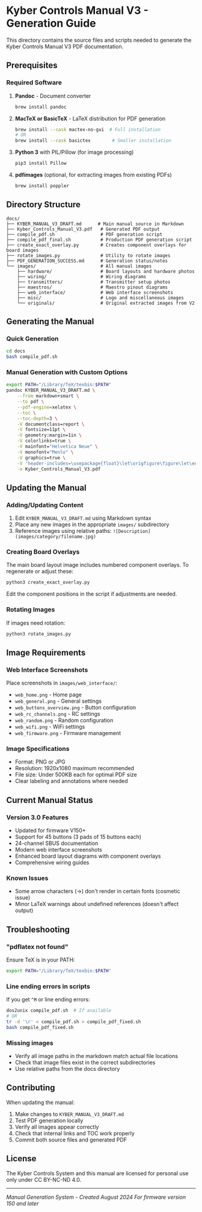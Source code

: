 # Kyber Controls Manual V3 - Generation Guide

This directory contains the source files and scripts needed to generate the Kyber Controls Manual V3 PDF documentation.

## Prerequisites

### Required Software
1. **Pandoc** - Document converter
   ```bash
   brew install pandoc
   ```

2. **MacTeX or BasicTeX** - LaTeX distribution for PDF generation
   ```bash
   brew install --cask mactex-no-gui  # Full installation
   # OR
   brew install --cask basictex        # Smaller installation
   ```

3. **Python 3** with PIL/Pillow (for image processing)
   ```bash
   pip3 install Pillow
   ```

4. **pdfimages** (optional, for extracting images from existing PDFs)
   ```bash
   brew install poppler
   ```

## Directory Structure

```
docs/
├── KYBER_MANUAL_V3_DRAFT.md      # Main manual source in Markdown
├── Kyber_Controls_Manual_V3.pdf   # Generated PDF output
├── compile_pdf.sh                 # PDF generation script
├── compile_pdf_final.sh           # Production PDF generation script
├── create_exact_overlay.py        # Creates component overlays for board images
├── rotate_images.py               # Utility to rotate images
├── PDF_GENERATION_SUCCESS.md      # Generation status/notes
└── images/                        # All manual images
    ├── hardware/                  # Board layouts and hardware photos
    ├── wiring/                    # Wiring diagrams
    ├── transmitters/              # Transmitter setup photos
    ├── maestros/                  # Maestro pinout diagrams
    ├── web_interface/             # Web interface screenshots
    ├── misc/                      # Logo and miscellaneous images
    └── originals/                 # Original extracted images from V2
```

## Generating the Manual

### Quick Generation
```bash
cd docs
bash compile_pdf.sh
```

### Manual Generation with Custom Options
```bash
export PATH="/Library/TeX/texbin:$PATH"
pandoc KYBER_MANUAL_V3_DRAFT.md \
    --from markdown+smart \
    --to pdf \
    --pdf-engine=xelatex \
    --toc \
    --toc-depth=3 \
    -V documentclass=report \
    -V fontsize=11pt \
    -V geometry:margin=1in \
    -V colorlinks=true \
    -V mainfont="Helvetica Neue" \
    -V monofont="Menlo" \
    -V graphics=true \
    -V 'header-includes=\usepackage{float}\let\origfigure\figure\let\endorigfigure\endfigure\renewenvironment{figure}[1][2] {\expandafter\origfigure\expandafter[H]}{\endorigfigure}' \
    -o Kyber_Controls_Manual_V3.pdf
```

## Updating the Manual

### Adding/Updating Content
1. Edit `KYBER_MANUAL_V3_DRAFT.md` using Markdown syntax
2. Place any new images in the appropriate `images/` subdirectory
3. Reference images using relative paths: `![Description](images/category/filename.jpg)`

### Creating Board Overlays
The main board layout image includes numbered component overlays. To regenerate or adjust these:

```bash
python3 create_exact_overlay.py
```

Edit the component positions in the script if adjustments are needed.

### Rotating Images
If images need rotation:

```bash
python3 rotate_images.py
```

## Image Requirements

### Web Interface Screenshots
Place screenshots in `images/web_interface/`:
- `web_home.png` - Home page
- `web_general.png` - General settings
- `web_buttons_overview.png` - Button configuration
- `web_rc_channels.png` - RC settings
- `web_random.png` - Random configuration
- `web_wifi.png` - WiFi settings
- `web_firmware.png` - Firmware management

### Image Specifications
- Format: PNG or JPG
- Resolution: 1920x1080 maximum recommended
- File size: Under 500KB each for optimal PDF size
- Clear labeling and annotations where needed

## Current Manual Status

### Version 3.0 Features
- Updated for firmware V150+
- Support for 45 buttons (3 pads of 15 buttons each)
- 24-channel SBUS documentation
- Modern web interface screenshots
- Enhanced board layout diagrams with component overlays
- Comprehensive wiring guides

### Known Issues
- Some arrow characters (→) don't render in certain fonts (cosmetic issue)
- Minor LaTeX warnings about undefined references (doesn't affect output)

## Troubleshooting

### "pdflatex not found"
Ensure TeX is in your PATH:
```bash
export PATH="/Library/TeX/texbin:$PATH"
```

### Line ending errors in scripts
If you get `^M` or line ending errors:
```bash
dos2unix compile_pdf.sh  # If available
# OR
tr -d '\r' < compile_pdf.sh > compile_pdf_fixed.sh
bash compile_pdf_fixed.sh
```

### Missing images
- Verify all image paths in the markdown match actual file locations
- Check that image files exist in the correct subdirectories
- Use relative paths from the docs directory

## Contributing

When updating the manual:
1. Make changes to `KYBER_MANUAL_V3_DRAFT.md`
2. Test PDF generation locally
3. Verify all images appear correctly
4. Check that internal links and TOC work properly
5. Commit both source files and generated PDF

## License

The Kyber Controls System and this manual are licensed for personal use only under CC BY-NC-ND 4.0.

---

*Manual Generation System - Created August 2024*
*For firmware version 150 and later*